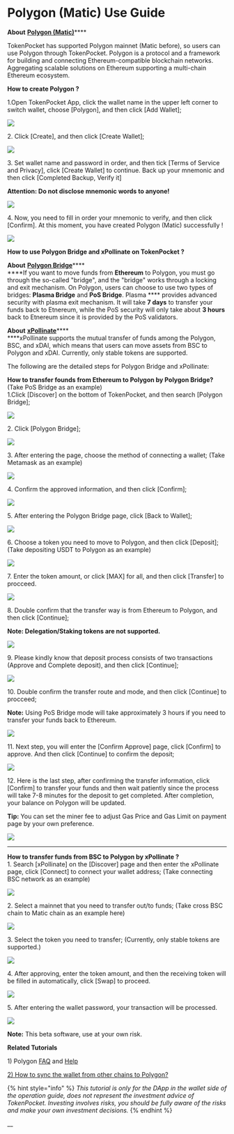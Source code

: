 # Polygon (Matic) Use Guide

**About** [**Polygon (Matic)**](https://polygon.technology)****

TokenPocket has supported Polygon mainnet (Matic before), so users can use Polygon through TokenPocket. Polygon is a protocol and a framework for building and connecting Ethereum-compatible blockchain networks. Aggregating scalable solutions on Ethereum supporting a multi-chain Ethereum ecosystem.



**How to create Polygon ?**

1.Open TokenPocket App, click the wallet name in the upper left corner to switch wallet, choose \[Polygon], and then click \[Add Wallet];

![](../../.gitbook/assets/hua-ban-1-kao-bei-2.png)

2\. Click \[Create], and then click \[Create Wallet];

![](../../.gitbook/assets/hua-ban-1-kao-bei-3.png)

3\. Set wallet name and password in order, and then tick \[Terms of Service and Privacy], click \[Create Wallet] to continue. Back up your mnemonic and then click \[Completed Backup, Verify it]

**Attention: Do not disclose mnemonic words to anyone!**

![](../../.gitbook/assets/hua-ban-1-kao-bei-4.png)

4\. Now, you need to fill in order your mnemonic to verify, and then click \[Confirm]. At this moment, you have created Polygon (Matic) successfully !

![](../../.gitbook/assets/hua-ban-1-kao-bei-5.png)



**How to use Polygon Bridge and xPollinate on TokenPocket ?**

**About** [**Polygon Bridge**](https://wallet.matic.network/bridge/)****\
****If you want to move funds from **Ethereum** to Polygon, you must go through the so-called "bridge", and the "bridge" works through a locking and exit mechanism. On Polygon, users can choose to use two types of bridges: **Plasma Bridge** and **PoS Bridge**. Plasma **** provides advanced security with plasma exit mechanism. It will take **7 days** to transfer your funds back to Etnereum, while the PoS security will only take about **3 hours** back to Etnereum since it is provided by the PoS validators.&#x20;

**About** [**xPollinate**](https://www.xpollinate.io)****\
****xPollinate supports the mutual transfer of funds among the Polygon, BSC, and xDAI, which means that users can move  assets from BSC to Polygon and xDAI. Currently, only stable tokens are supported.&#x20;

The following are the detailed steps for Polygon Bridge and xPollinate:

**How to transfer founds from Ethereum to Polygon by Polygon Bridge?** (Take PoS Bridge as an example)\
1.Click \[Discover] on the bottom of TokenPocket, and then search \[Polygon Bridge];

![](../../.gitbook/assets/b1.jpg)

2\. Click \[Polygon Bridge];

![](../../.gitbook/assets/b2.jpg)

3\. After entering the page, choose the method of connecting a wallet; (Take Metamask as an example)

![](../../.gitbook/assets/br1.jpg)

4\. Confirm the approved information, and then click \[Confirm];

![](../../.gitbook/assets/b3.jpg)

5\. After entering the Polygon Bridge page, click \[Back to Wallet];

![](../../.gitbook/assets/br3.jpg)

6\. Choose a token you need to move to Polygon, and then click \[Deposit]; (Take depositing USDT to Polygon as an example)

![](../../.gitbook/assets/b4.jpg)

7\. Enter the token amount, or click \[MAX] for all, and then click \[Transfer] to procceed.

![](../../.gitbook/assets/br4.jpg)

8\. Double confirm that the transfer way is from Ethereum to Polygon, and then click \[Continue];

**Note: Delegation/Staking tokens are not supported.**

![](../../.gitbook/assets/br5.jpg)

9\. Please kindly know that deposit process consists of two transactions (Approve and Complete deposit), and then click \[Continue];

![](../../.gitbook/assets/br6.jpg)

10\. Double confirm the transfer route and mode, and then click \[Continue] to procceed;

**Note:** Using PoS Bridge mode will take approximately 3 hours if you need to transfer your funds back to Ethereum.

![](../../.gitbook/assets/br7.jpg)

11\. Next step, you will enter the \[Confirm Approve] page, click \[Confirm] to approve. And then click \[Continue] to confirm the deposit;

![](../../.gitbook/assets/br10.jpg)

&#x20;12\. Here is the last step, after confirming the transfer information, click \[Confirm] to transfer your funds and then wait patiently since the process will take 7-8 minutes for the deposit to get completed. After completion, your balance on Polygon will be updated.

**Tip:** You can set the miner fee to adjust Gas Price and Gas Limit on payment page by your own preference.

![](../../.gitbook/assets/b12.jpg)

****

**How to transfer funds from BSC to Polygon by xPollinate ?** \
1\. Search \[xPollinate] on the \[Discover] page and then enter the xPollinate page, click \[Connect] to connect your wallet address; (Take connecting BSC network as an example)&#x20;

![](../../.gitbook/assets/op2.jpg)

2\. Select a mainnet that you need to transfer out/to funds; (Take cross BSC chain to Matic chain as an example here)

![](../../.gitbook/assets/op02.jpg)

3\. Select the token you need to transfer; (Currently, only stable tokens are supported.)

![](../../.gitbook/assets/op3.jpg)

4\. After approving, enter the token amount, and then the receiving token will be filled in automatically, click \[Swap] to proceed.

![](../../.gitbook/assets/op5.jpg)

5\. After entering the wallet password, your transaction will be processed.

![](../../.gitbook/assets/op7.png)

**Note:** This beta software, use at your own risk.



**Related Tutorials**

1\) Polygon [FAQ](https://docs.matic.network/docs/faq/wallet-bridge-faq) and [Help](https://polygon.technology/contact-us/)

[2) How to sync the wallet from other chains to Polygon?](https://tphelp.gitbook.io/en/wallet-management/how-to-sync-the-wallet)



{% hint style="info" %}
_This tutorial is only for the DApp in the wallet side of the operation guide, does not represent the investment advice of TokenPocket. Investing involves risks, you should be fully aware of the risks and make your own investment decisions._
{% endhint %}

__
